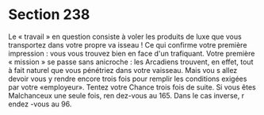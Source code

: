 # Section 238

Le « travail » en question consiste à voler les produits de luxe
que vous transportez dans votre propre va isseau ! Ce qui
confirme votre première impression : vous vous trouvez bien en
face d'un trafiquant. Votre première « mission » se passe sans
anicroche : les Arcadiens trouvent, en effet, tout à fait naturel
que vous pénétriez dans votre vaisseau. Mais vou s allez devoir
vous y rendre encore trois fois pour remplir les conditions
exigées par votre «employeur». Tentez votre Chance trois fois de
suite. Si vous êtes Malchanceux une seule fois, ren dez-vous au
165. Dans le cas inverse, r endez -vous au 96.